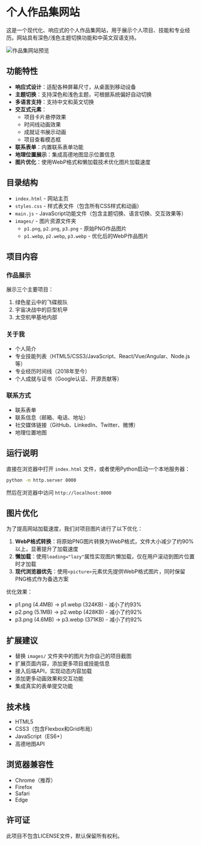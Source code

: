# 个人作品集网站

这是一个现代化、响应式的个人作品集网站，用于展示个人项目、技能和专业经历。网站具有深色/浅色主题切换功能和中英文双语支持。

![作品集网站预览](images/p1.png)

## 功能特性

- **响应式设计**：适配各种屏幕尺寸，从桌面到移动设备
- **主题切换**：支持深色和浅色主题，可根据系统偏好自动切换
- **多语言支持**：支持中文和英文切换
- **交互式元素**：
  - 项目卡片悬停效果
  - 时间线动画效果
  - 成就证书展示动画
  - 项目查看模态框
- **联系表单**：内置联系表单功能
- **地理位置展示**：集成高德地图显示位置信息
- **图片优化**：使用WebP格式和懒加载技术优化图片加载速度

## 目录结构

- `index.html` - 网站主页
- `styles.css` - 样式表文件（包含所有CSS样式和动画）
- `main.js` - JavaScript功能文件（包含主题切换、语言切换、交互效果等）
- `images/` - 图片资源文件夹
  - `p1.png`, `p2.png`, `p3.png` - 原始PNG作品图片
  - `p1.webp`, `p2.webp`, `p3.webp` - 优化后的WebP作品图片

## 项目内容

### 作品展示
展示三个主要项目：
1. 绿色星云中的飞碟舰队
2. 宇宙决战中的巨型机甲
3. 太空机甲基地内部

### 关于我
- 个人简介
- 专业技能列表（HTML5/CSS3/JavaScript、React/Vue/Angular、Node.js等）
- 专业经历时间线（2018年至今）
- 个人成就与证书（Google认证、开源贡献等）

### 联系方式
- 联系表单
- 联系信息（邮箱、电话、地址）
- 社交媒体链接（GitHub、LinkedIn、Twitter、微博）
- 地理位置地图

## 运行说明

直接在浏览器中打开 `index.html` 文件，或者使用Python启动一个本地服务器：

```bash
python -m http.server 8000
```

然后在浏览器中访问 `http://localhost:8000`

## 图片优化

为了提高网站加载速度，我们对项目图片进行了以下优化：

1. **WebP格式转换**：将原始PNG图片转换为WebP格式，文件大小减少了约90%以上，显著提升了加载速度
2. **懒加载**：使用`loading="lazy"`属性实现图片懒加载，仅在用户滚动到图片位置时才加载
3. **现代浏览器优先**：使用`<picture>`元素优先提供WebP格式图片，同时保留PNG格式作为备选方案

优化效果：
- p1.png (4.4MB) → p1.webp (324KB) - 减小了约93%
- p2.png (5.1MB) → p2.webp (428KB) - 减小了约92%
- p3.png (4.6MB) → p3.webp (371KB) - 减小了约92%

## 扩展建议

- 替换 `images/` 文件夹中的图片为你自己的项目截图
- 扩展页面内容，添加更多项目或技能信息
- 接入后端API，实现动态内容加载
- 添加更多动画效果和交互功能
- 集成真实的表单提交功能

## 技术栈

- HTML5
- CSS3（包含Flexbox和Grid布局）
- JavaScript（ES6+）
- 高德地图API

## 浏览器兼容性

- Chrome（推荐）
- Firefox
- Safari
- Edge

## 许可证

此项目不包含LICENSE文件，默认保留所有权利。